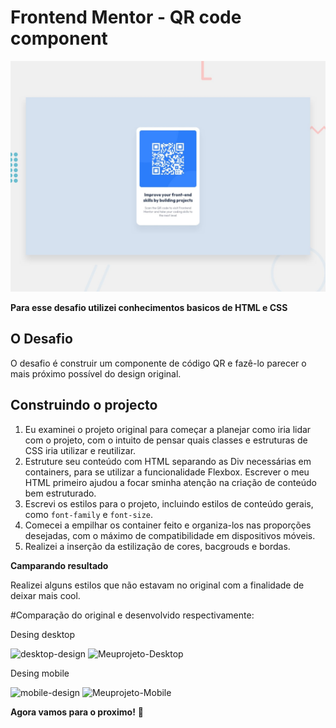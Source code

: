 # Frontend Mentor - QR code component

![Design preview for the QR code component coding challenge](./design/desktop-preview.jpg)

**Para esse desafio utilizei conhecimentos basicos de HTML e CSS**

## O Desafio

O desafio é construir um componente de código QR e fazê-lo parecer o mais próximo possível do design original.

## Construindo o projecto
 
1. Eu examinei o projeto original para começar a planejar como iria lidar com o projeto, com o intuito de pensar quais classes e estruturas de CSS iria utilizar e reutilizar.
4. Estruture seu conteúdo com HTML separando as Div necessárias em containers, para se utilizar a funcionalidade Flexbox. Escrever o meu HTML primeiro ajudou a focar sminha atenção na criação de conteúdo bem estruturado.
5. Escrevi os estilos para o projeto, incluindo estilos de conteúdo gerais, como `font-family` e `font-size`.
6. Comecei a empilhar os container feito e organiza-los nas proporções desejadas, com o máximo de compatibilidade em dispositivos móveis.
7. Realizei a inserção da estilização de cores, bacgrouds e bordas. 

**Camparando resultado**

Realizei alguns estilos que não estavam no original com a finalidade de deixar mais cool.

#Comparação do original e desenvolvido respectivamente:

Desing desktop

![desktop-design](https://user-images.githubusercontent.com/79486830/169674072-f2604c60-4203-4bb5-85b1-1e1f3b929cb2.jpg)
![Meuprojeto-Desktop](https://user-images.githubusercontent.com/79486830/169674291-a0b08b92-05a0-49ec-af2c-e35a1e43fe27.PNG)


Desing mobile

![mobile-design](https://user-images.githubusercontent.com/79486830/169674097-43798e0a-6a73-4985-9b5c-15932662bfd8.jpg)
![Meuprojeto-Mobile](https://user-images.githubusercontent.com/79486830/169674288-4bb9ff01-beb5-4e17-9b8c-bf43d762d81a.PNG)



**Agora vamos para o proximo!** 🚀
